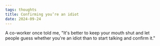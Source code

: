```yaml
---
tags: thoughts
title: Confirming you’re an idiot
date: 2024-09-24
---
```


A co-worker once told me, "It's better to keep your mouth shut and let people guess whether you're an idiot than to start talking and confirm it."